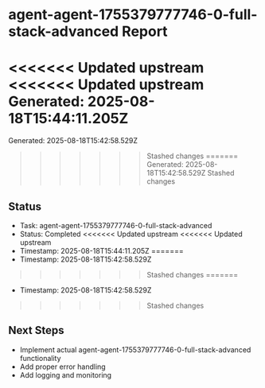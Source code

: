 # agent-agent-1755379777746-0-full-stack-advanced Report

<<<<<<< Updated upstream
<<<<<<< Updated upstream
Generated: 2025-08-18T15:44:11.205Z
=======
Generated: 2025-08-18T15:42:58.529Z
>>>>>>> Stashed changes
=======
Generated: 2025-08-18T15:42:58.529Z
>>>>>>> Stashed changes

## Status
- Task: agent-agent-1755379777746-0-full-stack-advanced
- Status: Completed
<<<<<<< Updated upstream
<<<<<<< Updated upstream
- Timestamp: 2025-08-18T15:44:11.205Z
=======
- Timestamp: 2025-08-18T15:42:58.529Z
>>>>>>> Stashed changes
=======
- Timestamp: 2025-08-18T15:42:58.529Z
>>>>>>> Stashed changes

## Next Steps
- Implement actual agent-agent-1755379777746-0-full-stack-advanced functionality
- Add proper error handling
- Add logging and monitoring
